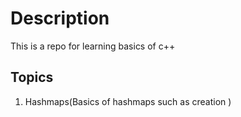 # Description
This is a repo for learning basics of c++
## Topics
1) Hashmaps(Basics of hashmaps such as creation )